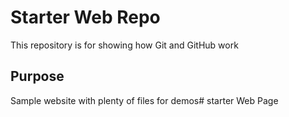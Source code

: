 # Starter Web Repo

This repository is for showing how Git and GitHub work

## Purpose

Sample website with plenty of files for demos# starter Web Page 
